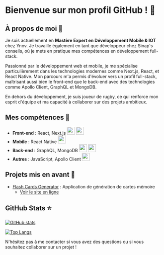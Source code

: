 # Bienvenue sur mon profil GitHub ! 👋

## À propos de moi 🤔
Je suis actuellement en **Mastère Expert en Développement Mobile & IOT** chez Ynov. Je travaille également en tant que développeur chez Sinap's conseils, où je mets en pratique mes compétences en développement full-stack.

Passionné par le développement web et mobile, je me spécialise particulièrement dans les technologies modernes comme Next.js, React, et React Native. Mon parcours m'a permis d'évoluer vers un profil full-stack, maîtrisant aussi bien le front-end que le back-end avec des technologies comme Apollo Client, GraphQL et MongoDB.

En dehors du développement, je suis joueur de rugby, ce qui renforce mon esprit d'équipe et ma capacité à collaborer sur des projets ambitieux.

## Mes compétences 🚀
- **Front-end** : React, Next.js <img width="25px" src="https://cdn.jsdelivr.net/gh/devicons/devicon/icons/react/react-original.svg" /> <img width="25px" src="https://cdn.jsdelivr.net/gh/devicons/devicon/icons/nextjs/nextjs-original.svg" />
- **Mobile** : React Native <img width="25px" src="https://cdn.jsdelivr.net/gh/devicons/devicon/icons/react/react-original.svg" />
- **Back-end** : GraphQL, MongoDB <img width="25px" src="https://cdn.jsdelivr.net/gh/devicons/devicon/icons/graphql/graphql-plain.svg" /> <img width="25px" src="https://cdn.jsdelivr.net/gh/devicons/devicon/icons/mongodb/mongodb-original.svg" />
- **Autres** : JavaScript, Apollo Client <img width="25px" src="https://cdn.jsdelivr.net/gh/devicons/devicon/icons/javascript/javascript-original.svg" />

## Projets mis en avant 🔨
- [Flash Cards Generator](https://github.com/Valentin-Droid/flashCardsGenerator) : Application de génération de cartes mémoire
  - [Voir le site en ligne](https://flashcardgenerator.net/)


## GitHub Stats ⭐️
<!-- Stats Card -->
[![GitHub stats](https://github-readme-stats.vercel.app/api?username=Valentin-Droid&show_icons=true&theme=tokyonight)](https://github.com/anuraghazra/github-readme-stats)

<!-- Top Languages -->
[![Top Langs](https://github-readme-stats.vercel.app/api/top-langs/?username=Valentin-Droid&layout=compact&theme=tokyonight)](https://github.com/anuraghazra/github-readme-stats)


N'hésitez pas à me contacter si vous avez des questions ou si vous souhaitez collaborer sur un projet !
